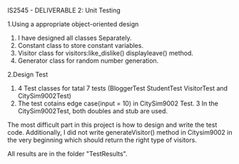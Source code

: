 IS2545 - DELIVERABLE 2: Unit Testing

1.Using a appropriate object-oriented design
  1. I have designed all classes Separately.
  2. Constant class to store constant variables.
  3. Visitor class for visitors:like_dislike() displayleave() method.
  4. Generator class for random number generation.
  
2.Design Test
  1. 4 Test classes for tatal 7 tests (BloggerTest StudentTest VisitorTest and CitySim9002Test)
  2. The test cotains edge case(input = 10) in CitySim9002 Test.
  3  In the CitySim9002Test, both doubles and stub are used.
  
The most difficult part in this project is how to design and write the test code.
Additionally, I did not write generateVisitor() method in Citysim9002 in the very beginning which should return the right type of visitors.

All results are in the folder "TestResults".
